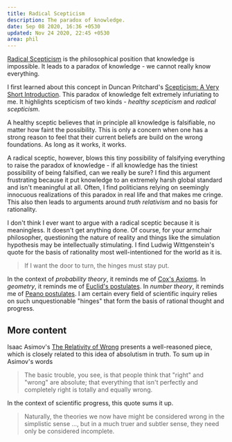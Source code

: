 ```yaml
---
title: Radical Scepticism
description: The paradox of knowledge.
date: Sep 08 2020, 16:36 +0530
updated: Nov 24 2020, 22:45 +0530
area: phil
---
```


[Radical Scepticism](https://en.wikipedia.org/wiki/Radical_skepticism) is the
philosophical position that knowledge is impossible. It leads to a paradox of
knowledge - we cannot really know everything.

I first learned about this concept in Duncan Pritchard's
[Scepticism: A Very Short Introduction](https://global.oup.com/academic/product/scepticism-a-very-short-introduction-9780198829164). This paradox of
knowledge felt extremely infuriating to me. It highlights scepticism of two
kinds - _healthy scepticism_ and _radical scepticism_.

A healthy sceptic believes that in principle all knowledge is falsifiable, no
matter how faint the possibility. This is only a concern when one
has a strong reason to feel that their current beliefs are build on the wrong
foundations. As long as it works, it works.

A radical sceptic, however, blows this tiny possibility of falsifying everything
to raise the paradox of knowledge - if all knowledge has the tiniest possibility
of being falsified, can we really be sure? I find this argument frustrating
because it put knowledge to an extremely harsh global standard and isn't
meaningful at all. Often, I find politicians relying on seemingly
innocuous realizations of this paradox in real life and that makes me cringe.
This also then leads to arguments around _truth relativism_ and no basis for
rationality.

I don't think I ever want to argue with a radical sceptic because it is
meaningless. It doesn't get anything done. Of course, for your armchair
philosopher, questioning the nature of reality and things like the simulation
hypothesis may be intellectually stimulating. I find Ludwig Wittgenstein's quote
for the basis of rationality most well-intentioned for the world as it is.

> If I want the door to turn, the hinges must stay put.

In the context of _probability theory_, it reminds me of [Cox's Axioms](https://en.wikipedia.org/wiki/Cox%27s_theorem). In _geometry_,
it reminds me of [Euclid's postulates](https://en.wikipedia.org/wiki/Euclidean_geometry#Axioms). In _number theory_, it reminds me of
[Peano postulates](https://en.wikipedia.org/wiki/Peano_axioms). I am certain
every field of scientific inquiry relies on such unquestionable "hinges" that
form the basis of rational thought and progress.

## More content

Isaac Asimov's [The Relativity of Wrong](https://chem.tufts.edu/answersinscience/relativityofwrong.htm) presents a well-reasoned piece, which is closely related
to this idea of absolutism in truth. To sum up in Asimov's words

> The basic trouble, you see, is that people think that "right" and "wrong" are absolute; that everything that isn't perfectly and completely right is totally and equally wrong.

In the context of scientific progress, this quote sums it up.

> Naturally, the theories we now have might be considered wrong in the simplistic sense ..., but in a much truer and subtler sense, they need only be considered incomplete.
